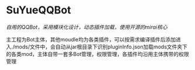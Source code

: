 # SuYueQQBot

*自用的QQBot，采用模块化设计，动态插件加载，使用开源的mirai核心*

主工程为Bot主体，其他moudle均为各类插件，可以按需求编译插件后添加进入./mods/文件中，会自动从jar根目录下识别pluginInfo.json加载mods文件夹下的各类mod，主体自带一套多Bot管理，权限管理，各插件均沿用主体携带的权限管理
